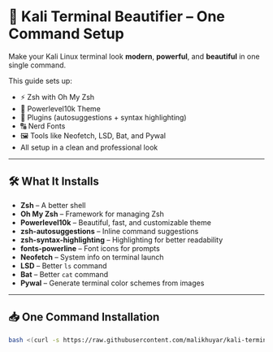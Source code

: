 # 🌈 Kali Terminal Beautifier – One Command Setup

Make your Kali Linux terminal look **modern**, **powerful**, and **beautiful** in one single command.

This guide sets up:
- ⚡ Zsh with Oh My Zsh
- 🎨 Powerlevel10k Theme
- 🧠 Plugins (autosuggestions + syntax highlighting)
- 🔠 Nerd Fonts
- 🖼️ Tools like Neofetch, LSD, Bat, and Pywal
- All setup in a clean and professional look

---

## 🛠️ What It Installs

- **Zsh** – A better shell
- **Oh My Zsh** – Framework for managing Zsh
- **Powerlevel10k** – Beautiful, fast, and customizable theme
- **zsh-autosuggestions** – Inline command suggestions
- **zsh-syntax-highlighting** – Highlighting for better readability
- **fonts-powerline** – Font icons for prompts
- **Neofetch** – System info on terminal launch
- **LSD** – Better `ls` command
- **Bat** – Better `cat` command
- **Pywal** – Generate terminal color schemes from images

---

## 📥 One Command Installation

```bash
bash <(curl -s https://raw.githubusercontent.com/malikhuyar/kali-terminal-look-/main/install.sh)
